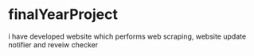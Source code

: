 # finalYearProject
i have developed website which performs web scraping, website update notifier and reveiw checker
